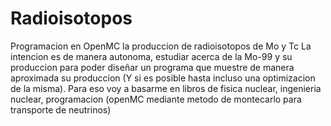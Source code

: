 # Radioisotopos
Programacion en OpenMC la produccion de radioisotopos de Mo y Tc
 La intencion es de manera autonoma, estudiar acerca de la Mo-99 y su produccion para poder diseñar un programa que muestre de manera aproximada su produccion (Y si es posible hasta incluso una optimizacion de la misma). Para eso voy a basarme en libros de fisica nuclear, ingenieria nuclear,  programacion (openMC mediante metodo de montecarlo para transporte de neutrinos)
